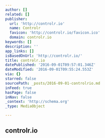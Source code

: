 ```yaml
---
author: []
related: []
publisher:
  url: 'http://controlr.io'
  name: Controlr
  favicon: 'http://controlr.io/favicon.ico'
  domain: controlr.io
keywords: []
description: ''
app_links: []
isBasedOnUrl: 'http://controlr.io/'
title: controlr.io
datePublished: '2016-09-01T09:57:01.346Z'
dateModified: '2016-09-01T09:55:24.553Z'
via: {}
starred: false
sourcePath: _posts/2016-09-01-controlrio.md
inFeed: true
hasPage: false
inNav: false
_context: 'http://schema.org'
_type: MediaObject

---
```

<article style=""><h1>controlr.io</h1></article>